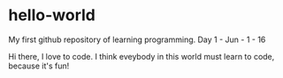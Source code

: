 # hello-world
My first github repository of learning programming.  Day 1 - Jun - 1 - 16


Hi there, I love to code.  I think eveybody in this world must learn to code, because it's fun!
